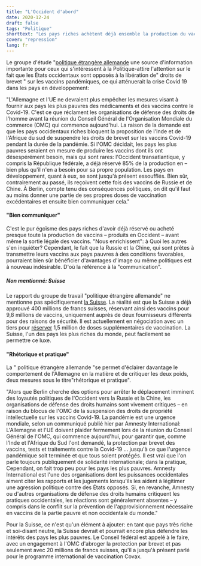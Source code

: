 ```yaml
---
title: "L'Occident d'abord"
date: 2020-12-24
draft: false
tags: "Politique"
shorttext: "Les pays riches achètent déjà ensemble la production du vaccin Covid-19 occidental - au détriment des pays pauvres."
cover: "repression"
lang: fr
---
```


Le groupe d'étude "[politique étrangère allemande](https://www.german-foreign-policy.com/news/detail/8472/ "Der Westen zuerst") une source d'information importante pour ceux qui s'intéressent à la Politique-attire l'attention sur le fait que les États occidentaux sont opposés à la libération de" droits de brevet " sur les vaccins pandémiques, ce qui atténuerait la crise Covid 19 dans les pays en développement:

"L'Allemagne et l'UE ne devraient plus empêcher les mesures visant à fournir aux pays les plus pauvres des médicaments et des vaccins contre le Covid-19. C'est ce que réclament les organisations de défense des droits de l'homme avant la réunion du Conseil Général de l'Organisation Mondiale du commerce (OMC) qui commence aujourd'hui. La raison de la demande est que les pays occidentaux riches bloquent la proposition de l'Inde et de l'Afrique du sud de suspendre les droits de brevet sur les vaccins Covid-19 pendant la durée de la pandémie. Si l'OMC décidait, les pays les plus pauvres seraient en mesure de produire les vaccins dont ils ont désespérément besoin, mais qui sont rares: l'Occident transatlantique, y compris la République fédérale, a déjà réservé 85% de la production en – bien plus qu'il n'en a besoin pour sa propre population. Les pays en développement, quant à eux, se sont jusqu'à présent essoufflés. Bien sûr, contrairement au passé, ils reçoivent cette fois des vaccins de Russie et de Chine. À Berlin, compte tenu des conséquences politiques, on dit qu'il faut au moins donner une partie de ses propres doses de vaccination excédentaires et ensuite bien communiquer cela."

#### "Bien communiquer"

C'est le pur égoïsme des pays riches d'avoir déjà réservé ou acheté presque toute la production de vaccins – produits en Occident – avant même la sortie légale des vaccins. "Nous enrichissent": à Quoi les autres s'en inquiéter? Cependant, le fait que la Russie et la Chine, qui sont prêtes à transmettre leurs vaccins aux pays pauvres à des conditions favorables, pourraient bien sûr bénéficier d'avantages d'image ou même politiques est à nouveau indésirable. D'où la référence à la "communication".

##### Non mentionné: Suisse

Le rapport du groupe de travail "politique étrangère allemande" ne mentionne pas spécifiquement [la Suisse](https://www.admin.ch/gov/de/start/dokumentation/medienmitteilungen.msg-id-81070.html "Coronavirus: Bundesrat erhöht den Kredit zur Beschaffung von Covid-19-Impfstoff"). La réalité est que la Suisse a déjà approuvé 400 millions de francs suisses, réservant ainsi des vaccins pour 9,8 millions de vaccins, uniquement auprès de deux fournisseurs différents pour des raisons de sécurité. Il est actuellement en négociation avec un tiers pour [réserver](https://www.nzz.ch/schweiz/impfstoff-von-pfizer-schweiz-reserviert-rund-3-millionen-dosen-ld.1586508 "Bund hat Pfizer-Impfdosen reserviert: Damit könnten in der Schweiz 1,5 Millionen Menschen geimpft werden – falls das Vakzin zugelassen wird") 1,5 million de doses supplémentaires de vaccination. La Suisse, l'un des pays les plus riches du monde, peut facilement se permettre ce luxe.

#### "Rhétorique et pratique"

La " politique étrangère allemande "se permet d'éclairer davantage le comportement de l'Allemagne en la matière et de critiquer les deux poids, deux mesures sous le titre"rhétorique et pratique".

"Alors que Berlin cherche des options pour arrêter le déplacement imminent des loyautés politiques de l'Occident vers la Russie et la Chine, les organisations de défense des droits humains sont vivement critiques – en raison du blocus de l'OMC de la suspension des droits de propriété intellectuelle sur les vaccins Covid-19. La pandémie est une urgence mondiale, selon un communiqué publié hier par Amnesty International: L'Allemagne et l'UE doivent plaider fermement lors de la réunion du Conseil Général de l'OMC, qui commence aujourd'hui, pour garantir que, comme l'Inde et l'Afrique du Sud l'ont demandé, la protection par brevet des vaccins, tests et traitements contre la Covid-19 ... jusqu'à ce que l'urgence pandémique soit terminée et que tous soient protégés. Il est vrai que l'on parle toujours publiquement de solidarité internationale; dans la pratique, Cependant, on fait trop peu pour les pays les plus pauvres. Amnesty International est l'une des organisations dont les puissances occidentales aiment citer les rapports et les jugements lorsqu'ils les aident à légitimer une agression politique contre des États opposés. Si, en revanche, Amnesty ou d'autres organisations de défense des droits humains critiquent les pratiques occidentales, les réactions sont généralement absentes – y compris dans le conflit sur la prévention de l'approvisionnement nécessaire en vaccins de la partie pauvre et non occidentale du monde."

Pour la Suisse, ce n'est qu'un élément à ajouter: en tant que pays très riche et soi-disant neutre, la Suisse devrait et pourrait encore plus défendre les intérêts des pays les plus pauvres. Le Conseil fédéral est appelé à le faire, avec un engagement à l'OMC d'abroger la protection par brevet et pas seulement avec 20 millions de francs suisses, qu'il a jusqu'à présent parlé pour le programme international de vaccination Covax.
